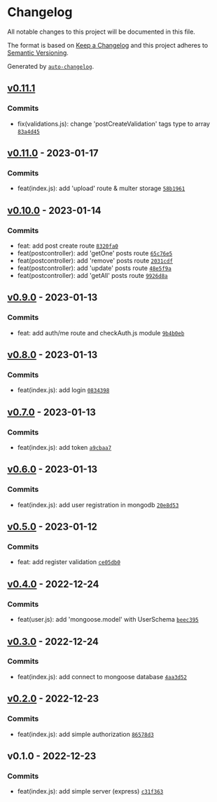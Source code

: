 # Changelog

All notable changes to this project will be documented in this file.

The format is based on [Keep a Changelog](https://keepachangelog.com/en/1.0.0/)
and this project adheres to [Semantic Versioning](https://semver.org/spec/v2.0.0.html).

Generated by [`auto-changelog`](https://github.com/CookPete/auto-changelog).

## [v0.11.1](https://github.com/WhiteDevilMan/blog-fullstack-app/compare/v0.11.0...v0.11.1)

### Commits

- fix(validations.js): change 'postCreateValidation' tags type to array [`83a4d45`](https://github.com/WhiteDevilMan/blog-fullstack-app/commit/83a4d450fcb9a717d9ea7017e3fe1e8a7383dde7)

## [v0.11.0](https://github.com/WhiteDevilMan/blog-fullstack-app/compare/v0.10.0...v0.11.0) - 2023-01-17

### Commits

- feat(index.js): add 'upload' route & multer storage [`58b1961`](https://github.com/WhiteDevilMan/blog-fullstack-app/commit/58b19618a553b09d8ce1987bf3010053a5520797)

## [v0.10.0](https://github.com/WhiteDevilMan/blog-fullstack-app/compare/v0.9.0...v0.10.0) - 2023-01-14

### Commits

- feat: add post create route [`8320fa0`](https://github.com/WhiteDevilMan/blog-fullstack-app/commit/8320fa005abd6af5f533797f6d52cf7f20566c2a)
- feat(postcontroller): add 'getOne' posts route [`65c76e5`](https://github.com/WhiteDevilMan/blog-fullstack-app/commit/65c76e587d93c6bf7f22961a09852da237ab812c)
- feat(postcontroller): add 'remove' posts route [`2031cdf`](https://github.com/WhiteDevilMan/blog-fullstack-app/commit/2031cdfecb9335d3197fc8e2baa05cda68e4e5bf)
- feat(postcontroller): add 'update' posts route [`48e5f9a`](https://github.com/WhiteDevilMan/blog-fullstack-app/commit/48e5f9a553b783bdae8279a9c29185d05aa97359)
- feat(postcontroller): add 'getAll' posts route [`9926d8a`](https://github.com/WhiteDevilMan/blog-fullstack-app/commit/9926d8afaa56b585b8be0afa293447237f8f8e55)

## [v0.9.0](https://github.com/WhiteDevilMan/blog-fullstack-app/compare/v0.8.0...v0.9.0) - 2023-01-13

### Commits

- feat: add auth/me route and checkAuth.js module [`9b4b0eb`](https://github.com/WhiteDevilMan/blog-fullstack-app/commit/9b4b0eb4e1093ccc6b1312439a48a9c0b1e0a1c5)

## [v0.8.0](https://github.com/WhiteDevilMan/blog-fullstack-app/compare/v0.7.0...v0.8.0) - 2023-01-13

### Commits

- feat(index.js): add login [`0834398`](https://github.com/WhiteDevilMan/blog-fullstack-app/commit/08343987c931e7e9c27e0996dafbf51f489424b1)

## [v0.7.0](https://github.com/WhiteDevilMan/blog-fullstack-app/compare/v0.6.0...v0.7.0) - 2023-01-13

### Commits

- feat(index.js): add token [`a9cbaa7`](https://github.com/WhiteDevilMan/blog-fullstack-app/commit/a9cbaa77073c9b2966a21cc90f1eb2edccd4721a)

## [v0.6.0](https://github.com/WhiteDevilMan/blog-fullstack-app/compare/v0.5.0...v0.6.0) - 2023-01-13

### Commits

- feat(index.js): add user registration in mongodb [`20e8d53`](https://github.com/WhiteDevilMan/blog-fullstack-app/commit/20e8d53ca932a75bd482741763fd6415d88c28da)

## [v0.5.0](https://github.com/WhiteDevilMan/blog-fullstack-app/compare/v0.4.0...v0.5.0) - 2023-01-12

### Commits

- feat: add register validation [`ce05db0`](https://github.com/WhiteDevilMan/blog-fullstack-app/commit/ce05db0c9182d6cc8a11d279a3cd42368ed761da)

## [v0.4.0](https://github.com/WhiteDevilMan/blog-fullstack-app/compare/v0.3.0...v0.4.0) - 2022-12-24

### Commits

- feat(user.js): add 'mongoose.model' with UserSchema [`beec395`](https://github.com/WhiteDevilMan/blog-fullstack-app/commit/beec395954d3c8d37aa4a3cf48f079a73a2c286c)

## [v0.3.0](https://github.com/WhiteDevilMan/blog-fullstack-app/compare/v0.2.0...v0.3.0) - 2022-12-24

### Commits

- feat(index.js): add connect to mongoose database [`4aa3d52`](https://github.com/WhiteDevilMan/blog-fullstack-app/commit/4aa3d52e931e34fb6ae13a34e7053bff8f871612)

## [v0.2.0](https://github.com/WhiteDevilMan/blog-fullstack-app/compare/v0.1.0...v0.2.0) - 2022-12-23

### Commits

- feat(index.js): add simple authorization [`86578d3`](https://github.com/WhiteDevilMan/blog-fullstack-app/commit/86578d3d0bb756adda93cdd0a31f75d805cc9fa1)

## v0.1.0 - 2022-12-23

### Commits

- feat(index.js): add simple server (express) [`c31f363`](https://github.com/WhiteDevilMan/blog-fullstack-app/commit/c31f3635c773eb37ab91fa660657d1c351fc13c0)
